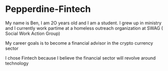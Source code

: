 # Pepperdine-Fintech
My name is Ben, I am 2O years old and I am a student. I grew up in ministry and I currently work partime at a homeless outreach organization at SWAG ( Social Work Action Group)

My career goals is to become a financial advisor in the crypto currency sector

I chose Fintech because I believe the financial sector will revolve around technology
